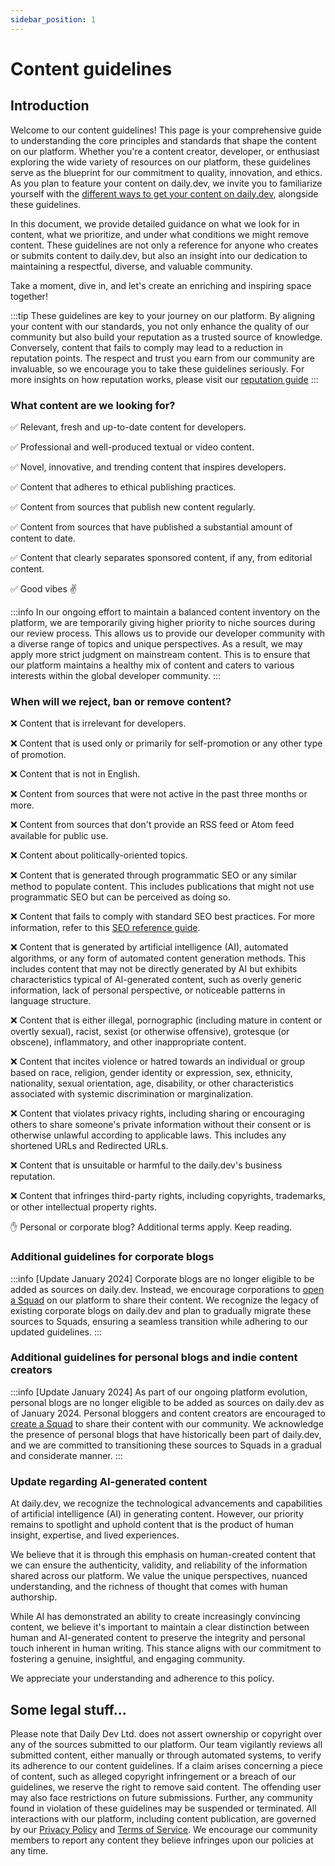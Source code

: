 ```yaml
---
sidebar_position: 1
---
```


# Content guidelines

## Introduction

Welcome to our content guidelines! This page is your comprehensive guide to understanding the core principles and standards that shape the content on our platform. Whether you're a content creator, developer, or enthusiast exploring the wide variety of resources on our platform, these guidelines serve as the blueprint for our commitment to quality, innovation, and ethics. As you plan to feature your content on daily.dev, we invite you to familiarize yourself with the [different ways to get your content on daily.dev](../for-content-creators/how-to-get-featured.md), alongside these guidelines.

In this document, we provide detailed guidance on what we look for in content, what we prioritize, and under what conditions we might remove content. These guidelines are not only a reference for anyone who creates or submits content to daily.dev, but also an insight into our dedication to maintaining a respectful, diverse, and valuable community.

Take a moment, dive in, and let's create an enriching and inspiring space together!

:::tip
These guidelines are key to your journey on our platform. By aligning your content with our standards, you not only enhance the quality of our community but also build your reputation as a trusted source of knowledge. Conversely, content that fails to comply may lead to a reduction in reputation points. The respect and trust you earn from our community are invaluable, so we encourage you to take these guidelines seriously. For more insights on how reputation works, please visit our [reputation guide](../your-profile/reputation.md)
:::

### What content are we looking for?

✅ Relevant, fresh and up-to-date content for developers.

✅ Professional and well-produced textual or video content.

✅ Novel, innovative, and trending content that inspires developers.

✅ Content that adheres to ethical publishing practices.

✅ Content from sources that publish new content regularly.

✅ Content from sources that have published a substantial amount of content to date.

✅ Content that clearly separates sponsored content, if any, from editorial content.

✅ Good vibes ✌️

:::info
In our ongoing effort to maintain a balanced content inventory on the platform, we are temporarily giving higher priority to niche sources during our review process. This allows us to provide our developer community with a diverse range of topics and unique perspectives. As a result, we may apply more strict judgment on mainstream content. This is to ensure that our platform maintains a healthy mix of content and caters to various interests within the global developer community.
:::

### When will we reject, ban or remove content?

❌ Content that is irrelevant for developers.

❌ Content that is used only or primarily for self-promotion or any other type of promotion.

❌ Content that is not in English.

❌ Content from sources that were not active in the past three months or more.

❌ Content from sources that don't provide an RSS feed or Atom feed available for public use.

❌ Content about politically-oriented topics.

❌ Content that is generated through programmatic SEO or any similar method to populate content. This includes publications that might not use programmatic SEO but can be perceived as doing so.

❌ Content that fails to comply with standard SEO best practices. For more information, refer to this [SEO reference guide](https://developers.google.com/search/docs/fundamentals/seo-starter-guide#understand_your_content).

❌ Content that is generated by artificial intelligence (AI), automated algorithms, or any form of automated content generation methods. This includes content that may not be directly generated by AI but exhibits characteristics typical of AI-generated content, such as overly generic information, lack of personal perspective, or noticeable patterns in language structure.

❌ Content that is either illegal, pornographic (including mature in content or overtly sexual), racist, sexist (or otherwise offensive), grotesque (or obscene), inflammatory, and other inappropriate content.

❌ Content that incites violence or hatred towards an individual or group based on race, religion, gender identity or expression, sex, ethnicity, nationality, sexual orientation, age, disability, or other characteristics associated with systemic discrimination or marginalization.

❌ Content that violates privacy rights, including sharing or encouraging others to share someone's private information without their consent or is otherwise unlawful according to applicable laws. This includes any shortened URLs and Redirected URLs. 

❌ Content that is unsuitable or harmful to the daily.dev's business reputation.

❌ Content that infringes third-party rights, including copyrights, trademarks, or other intellectual property rights.

✋ Personal or corporate blog? Additional terms apply. Keep reading. 

### Additional guidelines for corporate blogs

:::info
[Update January 2024] Corporate blogs are no longer eligible to be added as sources on daily.dev. Instead, we encourage corporations to [open a Squad](../squads/creating-your-squad.md) on our platform to share their content. We recognize the legacy of existing corporate blogs on daily.dev and plan to gradually migrate these sources to Squads, ensuring a seamless transition while adhering to our updated guidelines.
:::

### Additional guidelines for personal blogs and indie content creators

:::info
[Update January 2024] As part of our ongoing platform evolution, personal blogs are no longer eligible to be added as sources on daily.dev as of January 2024. Personal bloggers and content creators are encouraged to [create a Squad](../squads/creating-your-squad.md) to share their content with our community. We acknowledge the presence of personal blogs that have historically been part of daily.dev, and we are committed to transitioning these sources to Squads in a gradual and considerate manner.
:::

### Update regarding AI-generated content

At daily.dev, we recognize the technological advancements and capabilities of artificial intelligence (AI) in generating content. However, our priority remains to spotlight and uphold content that is the product of human insight, expertise, and lived experiences.

We believe that it is through this emphasis on human-created content that we can ensure the authenticity, validity, and reliability of the information shared across our platform. We value the unique perspectives, nuanced understanding, and the richness of thought that comes with human authorship.

While AI has demonstrated an ability to create increasingly convincing content, we believe it's important to maintain a clear distinction between human and AI-generated content to preserve the integrity and personal touch inherent in human writing. This stance aligns with our commitment to fostering a genuine, insightful, and engaging community.

We appreciate your understanding and adherence to this policy.

## Some legal stuff...

Please note that Daily Dev Ltd. does not assert ownership or copyright over any of the sources submitted to our platform. Our team vigilantly reviews all submitted content, either manually or through automated systems, to verify its adherence to our content guidelines. If a claim arises concerning a piece of content, such as alleged copyright infringement or a breach of our guidelines, we reserve the right to remove said content. The offending user may also face restrictions on future submissions. Further, any community found in violation of these guidelines may be suspended or terminated. All interactions with our platform, including content publication, are governed by our [Privacy Policy](https://daily.dev/privacy) and [Terms of Service](https://daily.dev/tos). We encourage our community members to report any content they believe infringes upon our policies at any time.